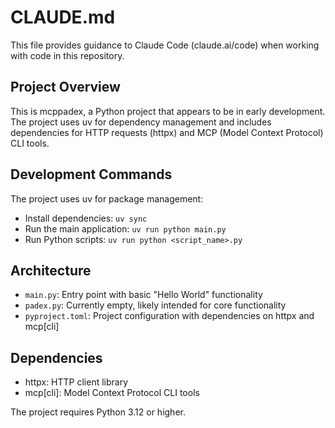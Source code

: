 # CLAUDE.md

This file provides guidance to Claude Code (claude.ai/code) when working with code in this repository.

## Project Overview

This is mcppadex, a Python project that appears to be in early development. The project uses uv for dependency management and includes dependencies for HTTP requests (httpx) and MCP (Model Context Protocol) CLI tools.

## Development Commands

The project uses uv for package management:

- Install dependencies: `uv sync`
- Run the main application: `uv run python main.py`
- Run Python scripts: `uv run python <script_name>.py`

## Architecture

- `main.py`: Entry point with basic "Hello World" functionality
- `padex.py`: Currently empty, likely intended for core functionality
- `pyproject.toml`: Project configuration with dependencies on httpx and mcp[cli]

## Dependencies

- httpx: HTTP client library
- mcp[cli]: Model Context Protocol CLI tools

The project requires Python 3.12 or higher.